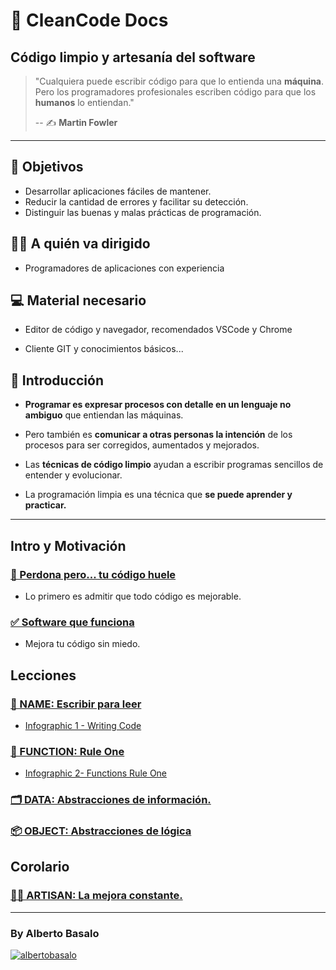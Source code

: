 # 🧼 CleanCode Docs

## Código limpio y artesanía del software

> "Cualquiera puede escribir código para que lo entienda una **máquina**. Pero los programadores profesionales escriben código para que los **humanos** lo entiendan."
>
> -- ✍️ **Martin Fowler**

---

## 🎯 Objetivos

- Desarrollar aplicaciones fáciles de mantener.
- Reducir la cantidad de errores y facilitar su detección.
- Distinguir las buenas y malas prácticas de programación.

## 👨‍💻 A quién va dirigido

- Programadores de aplicaciones con experiencia

## 💻 Material necesario

- Editor de código y navegador, recomendados VSCode y Chrome

- Cliente GIT y conocimientos básicos...

## 🏁 Introducción

- **Programar es expresar procesos con detalle en un lenguaje no ambiguo** que entiendan las máquinas.

- Pero también es **comunicar a otras personas la intención** de los procesos para ser corregidos, aumentados y mejorados.

- Las **técnicas de código limpio** ayudan a escribir programas sencillos de entender y evolucionar.

- La programación limpia es una técnica que **se puede aprender y practicar.**

---

## Intro y Motivación

### [🤢 Perdona pero... tu código huele](./1-perdona_pero_tu_codigo_huele.md)

- Lo primero es admitir que todo código es mejorable.

### [✅ Software que funciona](./2-software_que_funciona.md)

- Mejora tu código sin miedo.

## Lecciones

### [📘 NAME: Escribir para leer](./1-name/1-estilo_y_orden.md)

- [Infographic 1 - Writing Code](/infographics/1-writing_code.png)

### [🔀 FUNCTION: Rule One](./2-function/1-declaracion_asignacion_e_invocacion.md)

- [Infographic 2- Functions Rule One](/infographics/2-functions_rule_one.png)

### [🗂️ DATA: Abstracciones de información.](https://github.com/LabsAdemy/Docs-CleanCode-Intro/tree/DATA)

### [📦 OBJECT: Abstracciones de lógica](https://github.com/LabsAdemy/Docs-CleanCode-Intro/tree/OBJECT)

## Corolario

### [👨‍🍳 ARTISAN: La mejora constante.](https://github.com/LabsAdemy/Docs-CleanCode-Intro/tree/ARTISAN)

---

<h3>By Alberto Basalo</h3>
<p>
<a href="https://twitter.com/albertobasalo" target="blank"><img src="https://img.shields.io/twitter/follow/albertobasalo?logo=twitter&style=for-the-badge" alt="albertobasalo" /></a>
